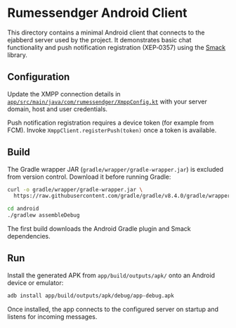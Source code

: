 # Rumessendger Android Client

This directory contains a minimal Android client that connects to the ejabberd
server used by the project. It demonstrates basic chat functionality and push
notification registration (XEP‑0357) using the [Smack](https://www.igniterealtime.org/projects/smack/) library.

## Configuration

Update the XMPP connection details in
[`app/src/main/java/com/rumessendger/XmppConfig.kt`](app/src/main/java/com/rumessendger/XmppConfig.kt)
with your server domain, host and user credentials.

Push notification registration requires a device token (for example from FCM).
Invoke `XmppClient.registerPush(token)` once a token is available.

## Build

The Gradle wrapper JAR (`gradle/wrapper/gradle-wrapper.jar`) is excluded from
version control. Download it before running Gradle:

```bash
curl -o gradle/wrapper/gradle-wrapper.jar \
  https://raw.githubusercontent.com/gradle/gradle/v8.4.0/gradle/wrapper/gradle-wrapper.jar
```

```bash
cd android
./gradlew assembleDebug
```

The first build downloads the Android Gradle plugin and Smack dependencies.

## Run

Install the generated APK from `app/build/outputs/apk/` onto an Android device
or emulator:

```bash
adb install app/build/outputs/apk/debug/app-debug.apk
```

Once installed, the app connects to the configured server on startup and listens
for incoming messages.

